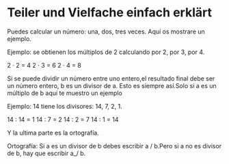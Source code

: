 # Teiler und Vielfache einfach erklärt

Puedes calcular un número: una, dos, tres veces. Aquí os mostrare un ejemplo.

Ejemplo: se obtienen los múltiplos de 2 calculando por 2, por 3, por 4.

2 · 2 = 4
2 · 3 = 6
2 · 4 = 8

Si se puede dividir un número entre uno entero,el resultado final debe ser un número entero, b es un divisor de a. Esto es siempre así.Solo si a es un múltiplo de b aquí te muestro un ejemplo 

Ejemplo: 14 tiene los divisores: 14, 7, 2, 1.

14 : 14 = 1
14 : 7 = 2
14 : 2 = 7
14 : 1 = 14

Y la ultima parte es la ortografía.

Ortografía: Si a es un divisor de b debes escribir a / b.Pero si a no es divisor de b, hay que escribir a_/ b.
